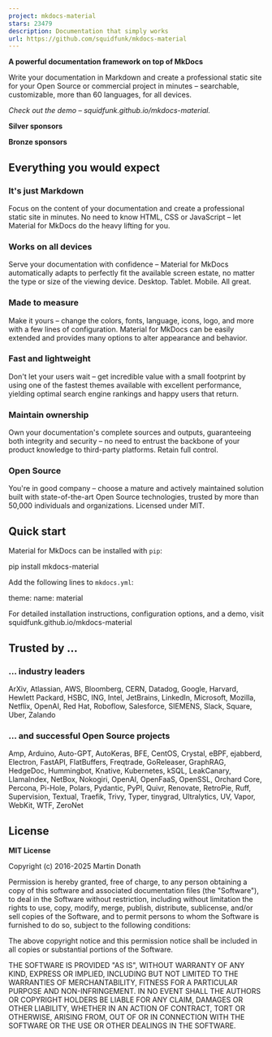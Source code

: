 ```yaml
---
project: mkdocs-material
stars: 23479
description: Documentation that simply works
url: https://github.com/squidfunk/mkdocs-material
---
```


**A powerful documentation framework on top of MkDocs**

Write your documentation in Markdown and create a professional static site for your Open Source or commercial project in minutes – searchable, customizable, more than 60 languages, for all devices.

_Check out the demo – squidfunk.github.io/mkdocs-material._

**Silver sponsors**

**Bronze sponsors**

Everything you would expect
---------------------------

### It's just Markdown

Focus on the content of your documentation and create a professional static site in minutes. No need to know HTML, CSS or JavaScript – let Material for MkDocs do the heavy lifting for you.

### Works on all devices

Serve your documentation with confidence – Material for MkDocs automatically adapts to perfectly fit the available screen estate, no matter the type or size of the viewing device. Desktop. Tablet. Mobile. All great.

### Made to measure

Make it yours – change the colors, fonts, language, icons, logo, and more with a few lines of configuration. Material for MkDocs can be easily extended and provides many options to alter appearance and behavior.

### Fast and lightweight

Don't let your users wait – get incredible value with a small footprint by using one of the fastest themes available with excellent performance, yielding optimal search engine rankings and happy users that return.

### Maintain ownership

Own your documentation's complete sources and outputs, guaranteeing both integrity and security – no need to entrust the backbone of your product knowledge to third-party platforms. Retain full control.

### Open Source

You're in good company – choose a mature and actively maintained solution built with state-of-the-art Open Source technologies, trusted by more than 50,000 individuals and organizations. Licensed under MIT.

Quick start
-----------

Material for MkDocs can be installed with `pip`:

pip install mkdocs-material

Add the following lines to `mkdocs.yml`:

theme:
  name: material

For detailed installation instructions, configuration options, and a demo, visit squidfunk.github.io/mkdocs-material

Trusted by ...
--------------

### ... industry leaders

ArXiv, Atlassian, AWS, Bloomberg, CERN, Datadog, Google, Harvard, Hewlett Packard, HSBC, ING, Intel, JetBrains, LinkedIn, Microsoft, Mozilla, Netflix, OpenAI, Red Hat, Roboflow, Salesforce, SIEMENS, Slack, Square, Uber, Zalando

### ... and successful Open Source projects

Amp, Arduino, Auto-GPT, AutoKeras, BFE, CentOS, Crystal, eBPF, ejabberd, Electron, FastAPI, FlatBuffers, Freqtrade, GoReleaser, GraphRAG, HedgeDoc, Hummingbot, Knative, Kubernetes, kSQL, LeakCanary, LlamaIndex, NetBox, Nokogiri, OpenAI, OpenFaaS, OpenSSL, Orchard Core, Percona, Pi-Hole, Polars, Pydantic, PyPI, Quivr, Renovate, RetroPie, Ruff, Supervision, Textual, Traefik, Trivy, Typer, tinygrad, Ultralytics, UV, Vapor, WebKit, WTF, ZeroNet

License
-------

**MIT License**

Copyright (c) 2016-2025 Martin Donath

Permission is hereby granted, free of charge, to any person obtaining a copy of this software and associated documentation files (the "Software"), to deal in the Software without restriction, including without limitation the rights to use, copy, modify, merge, publish, distribute, sublicense, and/or sell copies of the Software, and to permit persons to whom the Software is furnished to do so, subject to the following conditions:

The above copyright notice and this permission notice shall be included in all copies or substantial portions of the Software.

THE SOFTWARE IS PROVIDED "AS IS", WITHOUT WARRANTY OF ANY KIND, EXPRESS OR IMPLIED, INCLUDING BUT NOT LIMITED TO THE WARRANTIES OF MERCHANTABILITY, FITNESS FOR A PARTICULAR PURPOSE AND NON-INFRINGEMENT. IN NO EVENT SHALL THE AUTHORS OR COPYRIGHT HOLDERS BE LIABLE FOR ANY CLAIM, DAMAGES OR OTHER LIABILITY, WHETHER IN AN ACTION OF CONTRACT, TORT OR OTHERWISE, ARISING FROM, OUT OF OR IN CONNECTION WITH THE SOFTWARE OR THE USE OR OTHER DEALINGS IN THE SOFTWARE.
